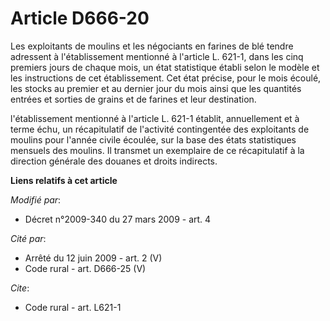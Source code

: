 # Article D666-20

Les exploitants de moulins et les négociants en farines de blé tendre adressent à l'établissement mentionné à l'article L.
621-1, dans les cinq premiers jours de chaque mois, un état statistique établi selon le modèle et les instructions de cet
établissement. Cet état précise, pour le mois écoulé, les stocks au premier et au dernier jour du mois ainsi que les
quantités entrées et sorties de grains et de farines et leur destination. 

l'établissement mentionné à l'article L. 621-1 établit, annuellement et à terme échu, un récapitulatif de l'activité
contingentée des exploitants de moulins pour l'année civile écoulée, sur la base des états statistiques mensuels des moulins.
Il transmet un exemplaire de ce récapitulatif à la direction générale des douanes et droits indirects.

**Liens relatifs à cet article**

_Modifié par_:

  - Décret n°2009-340 du 27 mars 2009 - art. 4

_Cité par_:

  - Arrêté du 12 juin 2009 - art. 2 (V)
  - Code rural - art. D666-25 (V)

_Cite_:

  - Code rural - art. L621-1
